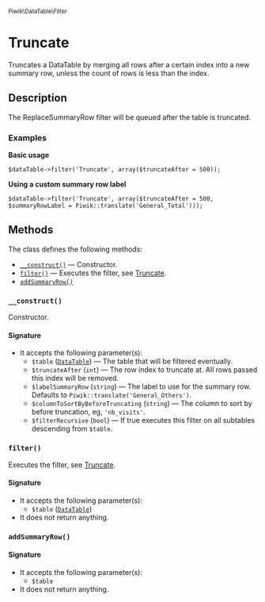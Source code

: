 <small>Piwik\DataTable\Filter</small>

Truncate
========

Truncates a DataTable by merging all rows after a certain index into a new summary row, unless the count of rows is less than the index.

Description
-----------

The ReplaceSummaryRow filter will be queued after the table is truncated.

### Examples

**Basic usage**

    $dataTable->filter('Truncate', array($truncateAfter = 500));

**Using a custom summary row label**

    $dataTable->filter('Truncate', array($truncateAfter = 500, $summaryRowLabel = Piwik::translate('General_Total')));

Methods
-------

The class defines the following methods:

- [`__construct()`](#__construct) &mdash; Constructor.
- [`filter()`](#filter) &mdash; Executes the filter, see [Truncate](/api-reference/Piwik/DataTable/Filter/Truncate).
- [`addSummaryRow()`](#addsummaryrow)

<a name="__construct" id="__construct"></a>
<a name="__construct" id="__construct"></a>
### `__construct()`

Constructor.

#### Signature

- It accepts the following parameter(s):
    - `$table` ([`DataTable`](../../../Piwik/DataTable.md)) &mdash; The table that will be filtered eventually.
    - `$truncateAfter` (`int`) &mdash; The row index to truncate at. All rows passed this index will be removed.
    - `$labelSummaryRow` (`string`) &mdash; The label to use for the summary row. Defaults to `Piwik::translate('General_Others')`.
    - `$columnToSortByBeforeTruncating` (`string`) &mdash; The column to sort by before truncation, eg, `'nb_visits'`.
    - `$filterRecursive` (`bool`) &mdash; If true executes this filter on all subtables descending from `$table`.

<a name="filter" id="filter"></a>
<a name="filter" id="filter"></a>
### `filter()`

Executes the filter, see [Truncate](/api-reference/Piwik/DataTable/Filter/Truncate).

#### Signature

- It accepts the following parameter(s):
    - `$table` ([`DataTable`](../../../Piwik/DataTable.md))
- It does not return anything.

<a name="addsummaryrow" id="addsummaryrow"></a>
<a name="addSummaryRow" id="addSummaryRow"></a>
### `addSummaryRow()`

#### Signature

- It accepts the following parameter(s):
    - `$table`
- It does not return anything.

